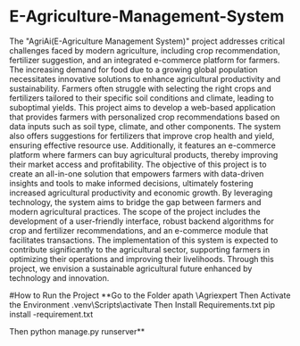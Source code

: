 # E-Agriculture-Management-System
The "AgriAi(E-Agriculture Management System)" project addresses critical challenges faced by modern agriculture, including crop recommendation, fertilizer suggestion, and an integrated e-commerce platform for farmers. The increasing demand for food due to a growing global population necessitates innovative solutions to enhance agricultural productivity and sustainability. Farmers often struggle with selecting the right crops and fertilizers tailored to their specific soil conditions and climate, leading to suboptimal yields.
This project aims to develop a web-based application that provides farmers with personalized crop recommendations based on data inputs such as soil type, climate, and other components. The system also offers suggestions for fertilizers that improve crop health and yield, ensuring effective resource use. Additionally, it features an e-commerce platform where farmers can buy agricultural products, thereby improving their market access and profitability.
The objective of this project is to create an all-in-one solution that empowers farmers with data-driven insights and tools to make informed decisions, ultimately fostering increased agricultural productivity and economic growth. By leveraging technology, the system aims to bridge the gap between farmers and modern agricultural practices.
The scope of the project includes the development of a user-friendly interface, robust backend algorithms for crop and fertilizer recommendations, and an e-commerce module that facilitates transactions. The implementation of this system is expected to contribute significantly to the agricultural sector, supporting farmers in optimizing their operations and improving their livelihoods. Through this project, we envision a sustainable agricultural future enhanced by technology and innovation.

#How to Run the Project
**Go to the Folder apath \Agriexpert
Then Activate the Environment 
 .venv\Scripts\activate
Then Install Requirements.txt
pip install -requirement.txt

Then python manage.py runserver**
